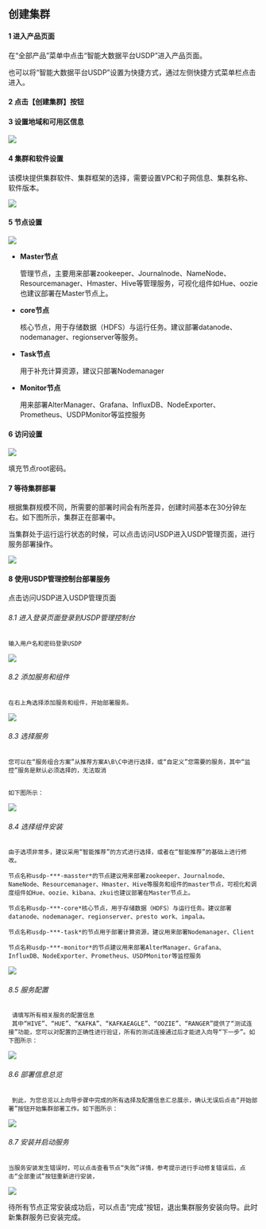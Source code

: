 

## 创建集群


#### 1 进入产品页面

在“全部产品”菜单中点击“智能大数据平台USDP”进入产品页面。

也可以将“智能大数据平台USDP”设置为快捷方式，通过左侧快捷方式菜单栏点击进入。

#### 2 点击【创建集群】按钮

#### 3 设置地域和可用区信息
![](/images/地域和可用区选择.png)

#### 4 集群和软件设置

该模块提供集群软件、集群框架的选择，需要设置VPC和子网信息、集群名称、软件版本。

![](/images/集群和软件设置.png)


#### 5 节点设置

![](/images/节点设置.png)

- **Master节点**

    管理节点，主要用来部署zookeeper、Journalnode、NameNode、Resourcemanager、Hmaster、Hive等管理服务，可视化组件如Hue、oozie也建议部署在Master节点上。

- **core节点**

    核心节点，用于存储数据（HDFS）与运行任务。建议部署datanode、nodemanager、regionserver等服务。

- **Task节点**

     用于补充计算资源，建议只部署Nodemanager

- **Monitor节点**

    用来部署AlterManager、Grafana、InfluxDB、NodeExporter、Prometheus、USDPMonitor等监控服务

#### 6 访问设置
![](/images/访问设置.png)

填充节点root密码。

#### 7 等待集群部署

根据集群规模不同，所需要的部署时间会有所差异，创建时间基本在30分钟左右。如下图所示，集群正在部署中。

当集群处于运行运行状态的时候，可以点击访问USDP进入USDP管理页面，进行服务部署操作。

![](/images/部署中的集群.png)

#### 8 使用USDP管理控制台部署服务
点击访问USDP进入USDP管理页面

###### 8.1 进入登录页面登录到USDP管理控制台
    输入用户名和密码登录USDP
![](/images/输入登录信息.png)

###### 8.2 添加服务和组件
    在右上角选择添加服务和组件，开始部署服务。
![](/images/添加服务和组件.png)

###### 8.3 选择服务
    您可以在“服务组合方案”从推荐方案A\B\C中进行选择，或“自定义”您需要的服务，其中“监控”服务是默认必须选择的，无法取消


    如下图所示：
 ![](/images/选择服务.png)

###### 8.4 选择组件安装
    由于选项非常多，建议采用“智能推荐”的方式进行选择，或者在“智能推荐”的基础上进行修改。
  
    节点名称usdp-***-masster*的节点建议用来部署zookeeper、Journalnode、NameNode、Resourcemanager、Hmaster、Hive等服务和组件的master节点，可视化和调度组件如Hue、oozie、kibana、zkui也建议部署在Master节点上。

    节点名称usdp-***-core*核心节点，用于存储数据（HDFS）与运行任务。建议部署datanode、nodemanager、regionserver、presto work、impala。

    节点名称usdp-***-task*的节点用于部署计算资源，建议用来部署Nodemanager、Client
    
    节点名称usdp-***-monitor*的节点建议用来部署AlterManager、Grafana、InfluxDB、NodeExporter、Prometheus、USDPMonitor等监控服务
    
 ![](/images/选择组件安装节点.png)
 
  ###### 8.5 服务配置
     请填写所有相关服务的配置信息
     其中“HIVE”、“HUE”、“KAFKA”、“KAFKAEAGLE”、“OOZIE”、“RANGER”提供了“测试连接”功能，您可以对配置的正确性进行验证，所有的测试连接通过后才能进入向导“下一步”。如下图所示：
 ![](/images/服务配置.png)
 
 ###### 8.6 部署信息总览
     到此，为您总览以上向导步骤中完成的所有选择及配置信息汇总展示，确认无误后点击“开始部署”按钮开始集群部署工作。如下图所示： 
 ![](/images/部署服务.png)

 ###### 8.7 安装并启动服务
    当服务安装发生错误时，可以点击查看节点“失败”详情，参考提示进行手动修复错误后，点击“全部重试”按钮重新进行安装，
  ![](/images/安装并部署服务.png)
  
  待所有节点正常安装成功后，可以点击“完成”按钮，退出集群服务安装向导。此时新集群服务已安装完成。
